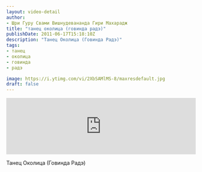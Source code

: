 ```yaml
---
layout: video-detail
author:
- Шри Гуру Свами Вишнудевананда Гири Махарадж
title: "танец околица (говинда радэ)"
publishDate: 2011-06-17T15:18:10Z
description: "Танец Околица (Говинда Радэ)"
tags: 
- танец
- околица
- говинда
- радэ

image: https://i.ytimg.com/vi/2XbSAMlMS-8/maxresdefault.jpg
draft: false
---
```


<iframe width="100%" src="https://www.youtube.com/embed/2XbSAMlMS-8" frameborder="0" allowfullscreen=""></iframe> 

 Танец Околица (Говинда Радэ)

  

 